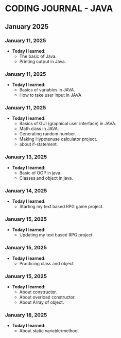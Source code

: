 # CODING JOURNAL - JAVA

## January 2025
### January 11, 2025
- **Today I learned:** 
  - The basic of Java.
  - Printing output in Java.

### January 11, 2025
- **Today I learned:** 
  - Basics of variables in JAVA.
  - How to take user input in JAVA.

### January 11, 2025
- **Today I learned:** 
  - Basics of GUI (graphical user interface) in JAVA.
  - Math class in JAVA.
  - Generating random number.
  - Making Hypotenuse calculator project.
  - about if-statement.

### January 13, 2025
- **Today I learned:** 
  - Basic of OOP in java.
  - Classes and object in java.

### January 14, 2025
- **Today I learned:** 
  - Starting my text based RPG game project.

### January 15, 2025
- **Today I learned:** 
  - Updating my text based RPG project.

### January 15, 2025
- **Today I learned:** 
  - Practicing class and object

### January 15, 2025
- **Today I learned:** 
  - About constructor.
  - About overload constructor.
  - About Array of object.

### January 18, 2025
- **Today I learned:** 
  - About static variable/method.